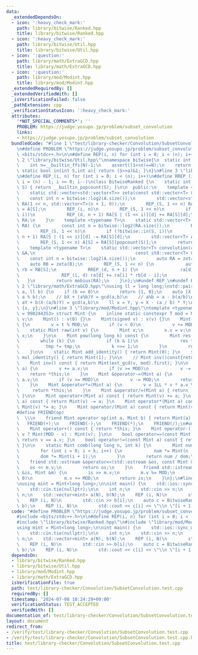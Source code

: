 ```yaml
---
data:
  _extendedDependsOn:
  - icon: ':heavy_check_mark:'
    path: library/bitwise/Ranked.hpp
    title: library/bitwise/Ranked.hpp
  - icon: ':heavy_check_mark:'
    path: library/bitwise/Util.hpp
    title: library/bitwise/Util.hpp
  - icon: ':question:'
    path: library/math/ExtraGCD.hpp
    title: library/math/ExtraGCD.hpp
  - icon: ':question:'
    path: library/mod/Modint.hpp
    title: library/mod/Modint.hpp
  _extendedRequiredBy: []
  _extendedVerifiedWith: []
  _isVerificationFailed: false
  _pathExtension: cpp
  _verificationStatusIcon: ':heavy_check_mark:'
  attributes:
    '*NOT_SPECIAL_COMMENTS*': ''
    PROBLEM: https://judge.yosupo.jp/problem/subset_convolution
    links:
    - https://judge.yosupo.jp/problem/subset_convolution
  bundledCode: "#line 1 \"test/library-checker/Convolution/SubsetConvolution.test.cpp\"\
    \n#define PROBLEM \"https://judge.yosupo.jp/problem/subset_convolution\"\n#include\
    \ <bits/stdc++.h>\n\n#define REP(i, n) for (int i = 0; i < (n); i++)\n\n#line\
    \ 2 \"library/bitwise/Util.hpp\"\nnamespace bitwise{\n  static int log2(int N){\n\
    \    int n=__builtin_ffs(N)-1;\n    assert((1<<n)==N);\n    return n;\n  }\n \
    \ static bool in(int S,int a){ return (S>>a)&1; }\n}\n#line 3 \"library/bitwise/Ranked.hpp\"\
    \n#define REP_(i, n) for (int i = 0; i < (n); i++)\n#define RREP_(i, n) for (int\
    \ i = (n) - 1; i >= 0; i--)\nclass BitwiseRanked {\n    static int popcount(int\
    \ S) { return __builtin_popcount(S); }\n\n  public:\n    template <typename T>\n\
    \    static std::vector<std::vector<T>> zeta(const std::vector<T> &A) {\n    \
    \    const int n = bitwise::log2(A.size());\n        std::vector<std::vector<T>>\
    \ RA(1 << n, std::vector<T>(n + 1, 0));\n        REP_(S, 1 << n) RA[S][popcount(S)]\
    \ = A[S];\n        REP_(i, n)\n        REP_(S, 1 << n)\n        if (!bitwise::in(S,\
    \ i))\n            REP_(d, n + 1) RA[S | (1 << i)][d] += RA[S][d];\n        return\
    \ RA;\n    }\n    template <typename T>\n    static std::vector<T> mobius(std::vector<std::vector<T>>\
    \ RA) {\n        const int n = bitwise::log2(RA.size());\n        REP_(i, n)\n\
    \        REP_(S, 1 << n)\n        if (!bitwise::in(S, i))\n            REP_(d,\
    \ n + 1) RA[S | (1 << i)][d] -= RA[S][d];\n        std::vector<T> A(1 << n);\n\
    \        REP_(S, 1 << n) A[S] = RA[S][popcount(S)];\n        return A;\n    }\n\
    \    template <typename T>\n    static std::vector<T> convolution(const std::vector<T>\
    \ &A,\n                                      const std::vector<T> &B) {\n    \
    \    const int n = bitwise::log2(A.size());\n        auto RA = zeta(A);\n    \
    \    auto RB = zeta(B);\n        REP_(S, 1 << n) {\n            auto &ra = RA[S],\
    \ rb = RB[S];\n            RREP_(d, n + 1) {\n                ra[d] *= rb[0];\n\
    \                REP_(i, d) ra[d] += ra[i] * rb[d - i];\n            }\n     \
    \   }\n        return mobius(RA);\n    }\n};\n#undef REP_\n#undef RREP_\n#line\
    \ 2 \"library/math/ExtraGCD.hpp\"\nusing ll = long long;\nstd::pair<ll, ll> ext_gcd(ll\
    \ a, ll b) {\n    if (b == 0)\n        return {1, 0};\n    auto [X, Y] = ext_gcd(b,\
    \ a % b);\n    // bX + (a%b)Y = gcd(a,b)\n    // a%b = a - b(a/b)\n    // \u2234\
    \ aY + b(X-(a/b)Y) = gcd(a,b)\n    ll x = Y, y = X - (a / b) * Y;\n    return\
    \ {x, y};\n}\n#line 3 \"library/mod/Modint.hpp\"\ntemplate <typename T, T MOD\
    \ = 998244353> struct Mint {\n    inline static constexpr T mod = MOD;\n    T\
    \ v;\n    Mint() : v(0) {}\n    Mint(signed v) : v(v) {}\n    Mint(long long t)\
    \ {\n        v = t % MOD;\n        if (v < 0)\n            v += MOD;\n    }\n\n\
    \    static Mint raw(int v) {\n        Mint x;\n        x.v = v;\n        return\
    \ x;\n    }\n\n    Mint pow(long long k) const {\n        Mint res(1), tmp(v);\n\
    \        while (k) {\n            if (k & 1)\n                res *= tmp;\n  \
    \          tmp *= tmp;\n            k >>= 1;\n        }\n        return res;\n\
    \    }\n\n    static Mint add_identity() { return Mint(0); }\n    static Mint\
    \ mul_identity() { return Mint(1); }\n\n    // Mint inv()const{return pow(MOD-2);}\n\
    \    Mint inv() const { return Mint(ext_gcd(v, mod).first); }\n\n    Mint &operator+=(Mint\
    \ a) {\n        v += a.v;\n        if (v >= MOD)\n            v -= MOD;\n    \
    \    return *this;\n    }\n    Mint &operator-=(Mint a) {\n        v += MOD -\
    \ a.v;\n        if (v >= MOD)\n            v -= MOD;\n        return *this;\n\
    \    }\n    Mint &operator*=(Mint a) {\n        v = 1LL * v * a.v % MOD;\n   \
    \     return *this;\n    }\n    Mint &operator/=(Mint a) { return (*this) *= a.inv();\
    \ }\n\n    Mint operator+(Mint a) const { return Mint(v) += a; }\n    Mint operator-(Mint\
    \ a) const { return Mint(v) -= a; }\n    Mint operator*(Mint a) const { return\
    \ Mint(v) *= a; }\n    Mint operator/(Mint a) const { return Mint(v) /= a; }\n\
    #define FRIEND(op)                                                           \
    \  \\\n    friend Mint operator op(int a, Mint b) { return Mint(a) op b; }\n \
    \   FRIEND(+);\n    FRIEND(-);\n    FRIEND(*);\n    FRIEND(/);\n#undef FRIEND\n\
    \    Mint operator+() const { return *this; }\n    Mint operator-() const { return\
    \ v ? Mint(MOD - v) : Mint(v); }\n\n    bool operator==(const Mint a) const {\
    \ return v == a.v; }\n    bool operator!=(const Mint a) const { return v != a.v;\
    \ }\n\n    static Mint comb(long long n, int k) {\n        Mint num(1), dom(1);\n\
    \        for (int i = 0; i < k; i++) {\n            num *= Mint(n - i);\n    \
    \        dom *= Mint(i + 1);\n        }\n        return num / dom;\n    }\n\n\
    \    friend std::ostream &operator<<(std::ostream &os, const Mint &m) {\n    \
    \    os << m.v;\n        return os;\n    }\n    friend std::istream &operator>>(std::istream\
    \ &is, Mint &m) {\n        is >> m.v;\n        m.v %= MOD;\n        if (m.v <\
    \ 0)\n            m.v += MOD;\n        return is;\n    }\n};\n#line 8 \"test/library-checker/Convolution/SubsetConvolution.test.cpp\"\
    \nusing mint = Mint<long long>;\n\nint main() {\n    std::ios::sync_with_stdio(false);\n\
    \    std::cin.tie(nullptr);\n\n    int n;\n    std::cin >> n;\n    int N = 1 <<\
    \ n;\n    std::vector<mint> a(N), b(N);\n    REP (i, N)\n        std::cin >> a[i];\n\
    \    REP (i, N)\n        std::cin >> b[i];\n    auto c = BitwiseRanked::convolution(a,\
    \ b);\n    REP (i, N)\n        std::cout << c[i] << \"\\n \"[i + 1 < N];\n}\n"
  code: "#define PROBLEM \"https://judge.yosupo.jp/problem/subset_convolution\"\n\
    #include <bits/stdc++.h>\n\n#define REP(i, n) for (int i = 0; i < (n); i++)\n\n\
    #include \"library/bitwise/Ranked.hpp\"\n#include \"library/mod/Modint.hpp\"\n\
    using mint = Mint<long long>;\n\nint main() {\n    std::ios::sync_with_stdio(false);\n\
    \    std::cin.tie(nullptr);\n\n    int n;\n    std::cin >> n;\n    int N = 1 <<\
    \ n;\n    std::vector<mint> a(N), b(N);\n    REP (i, N)\n        std::cin >> a[i];\n\
    \    REP (i, N)\n        std::cin >> b[i];\n    auto c = BitwiseRanked::convolution(a,\
    \ b);\n    REP (i, N)\n        std::cout << c[i] << \"\\n \"[i + 1 < N];\n}"
  dependsOn:
  - library/bitwise/Ranked.hpp
  - library/bitwise/Util.hpp
  - library/mod/Modint.hpp
  - library/math/ExtraGCD.hpp
  isVerificationFile: true
  path: test/library-checker/Convolution/SubsetConvolution.test.cpp
  requiredBy: []
  timestamp: '2024-07-08 10:24:29+09:00'
  verificationStatus: TEST_ACCEPTED
  verifiedWith: []
documentation_of: test/library-checker/Convolution/SubsetConvolution.test.cpp
layout: document
redirect_from:
- /verify/test/library-checker/Convolution/SubsetConvolution.test.cpp
- /verify/test/library-checker/Convolution/SubsetConvolution.test.cpp.html
title: test/library-checker/Convolution/SubsetConvolution.test.cpp
---
```

